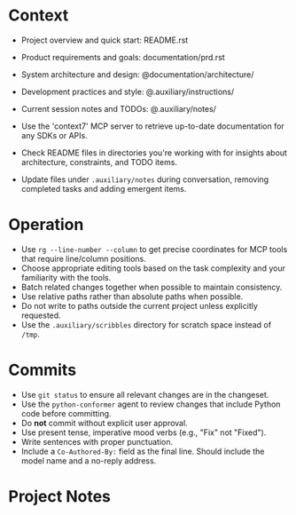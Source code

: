 # Context



- Project overview and quick start: README.rst
- Product requirements and goals: documentation/prd.rst
- System architecture and design: @documentation/architecture/
- Development practices and style: @.auxiliary/instructions/
- Current session notes and TODOs: @.auxiliary/notes/

- Use the 'context7' MCP server to retrieve up-to-date documentation for any SDKs or APIs.
- Check README files in directories you're working with for insights about architecture, constraints, and TODO items.
- Update files under `.auxiliary/notes` during conversation, removing completed tasks and adding emergent items.

# Operation

- Use `rg --line-number --column` to get precise coordinates for MCP tools that require line/column positions.
- Choose appropriate editing tools based on the task complexity and your familiarity with the tools.
- Batch related changes together when possible to maintain consistency.
- Use relative paths rather than absolute paths when possible.
- Do not write to paths outside the current project unless explicitly requested.
- Use the `.auxiliary/scribbles` directory for scratch space instead of `/tmp`.

# Commits

- Use `git status` to ensure all relevant changes are in the changeset.
- Use the `python-conformer` agent to review changes that include Python code before committing.
- Do **not** commit without explicit user approval.
- Use present tense, imperative mood verbs (e.g., "Fix" not "Fixed").
- Write sentences with proper punctuation.
- Include a `Co-Authored-By:` field as the final line. Should include the model name and a no-reply address.

# Project Notes

<!-- This section accumulates project-specific knowledge, constraints, and deviations.
     For structured items, use documentation/architecture/decisions/ and .auxiliary/notes/todo.md -->
